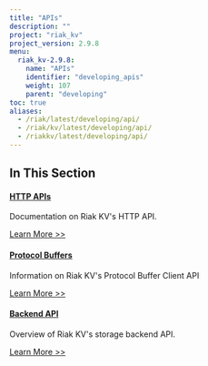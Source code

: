 ```yaml
---
title: "APIs"
description: ""
project: "riak_kv"
project_version: 2.9.8
menu:
  riak_kv-2.9.8:
    name: "APIs"
    identifier: "developing_apis"
    weight: 107
    parent: "developing"
toc: true
aliases:
  - /riak/latest/developing/api/
  - /riak/kv/latest/developing/api/
  - /riakkv/latest/developing/api/
---
```


[dev api http]: ./http
[dev api backend]: ./backend
[dev api pbc]: ./protocol-buffers/

## In This Section

#### [HTTP APIs][dev api http]

Documentation on Riak KV's HTTP API.

[Learn More >>][dev api http]

#### [Protocol Buffers][dev api pbc]

Information on Riak KV's Protocol Buffer Client API

[Learn More >>][dev api pbc]

#### [Backend API][dev api backend]

Overview of Riak KV's storage backend API.

[Learn More >>][dev api backend]



